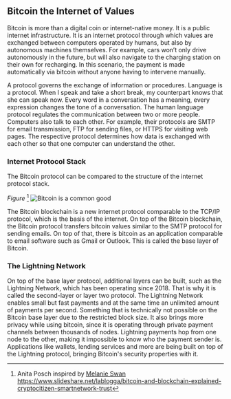 ## Bitcoin the Internet of Values

Bitcoin is more than a digital coin or internet-native money. It is a public internet infrastructure. It is an internet protocol through which values are exchanged between computers operated by humans, but also by autonomous machines themselves. For example, cars won’t only drive autonomously in the future, but will also navigate to the charging station on their own for recharging. In this scenario, the payment is made automatically via bitcoin without anyone having to intervene manually.

A protocol governs the exchange of information or procedures. Language is a protocol. When I speak and take a short break, my counterpart knows that she can speak now. Every word in a conversation has a meaning, every expression changes the tone of a conversation. The human language protocol regulates the communication between two or more people. Computers also talk to each other. For example, their protocols are SMTP for email transmission, FTP for sending files, or HTTPS for visiting web pages. The respective protocol determines how data is exchanged with each other so that one computer can understand the other.

### Internet Protocol Stack
The Bitcoin protocol can be compared to the structure of the internet protocol stack.

*Figure* [^23]
![Bitcoin is a common good](resources/_Bitcoin-protocol.png) 

The Bitcoin blockchain is a new internet protocol comparable to the TCP/IP protocol, which is the basis of the internet. On top of the Bitcoin blockchain, the Bitcoin protocol transfers bitcoin values similar to the SMTP protocol for sending emails. On top of that, there is bitcoin as an application comparable to email software such as Gmail or Outlook. This is called the base layer of Bitcoin.

### The Lightning Network

On top of the base layer protocol, additional layers can be built, such as the Lightning Network, which has been operating since 2018. That is why it is called the second-layer or layer two protocol. The Lightning Network enables small but fast payments and at the same time an unlimited amount of payments per second. Something that is technically not possible on the Bitcoin base layer due to the restricted block size. It also brings more privacy while using bitcoin, since it is operating through private payment channels between thousands of nodes. Lightning payments hop from one node to the other, making it impossible to know who the payment sender is. Applications like wallets, lending services and more are being built on top of the Lightning protocol, bringing Bitcoin's security properties with it. 

[^23]: Anita Posch inspired by [Melanie Swan](https://www.slideshare.net/lablogga/bitcoin-and-blockchain-explained-cryptocitizen-smartnetwork-trust) https://www.slideshare.net/lablogga/bitcoin-and-blockchain-explained-cryptocitizen-smartnetwork-trust
